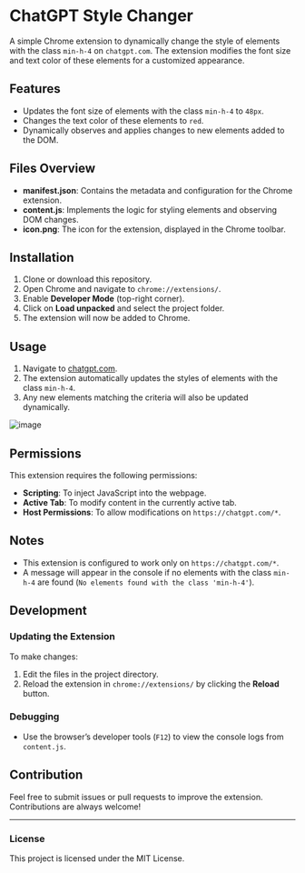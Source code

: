 # ChatGPT Style Changer

A simple Chrome extension to dynamically change the style of elements with the class `min-h-4` on `chatgpt.com`. The extension modifies the font size and text color of these elements for a customized appearance.

## Features

- Updates the font size of elements with the class `min-h-4` to `48px`.
- Changes the text color of these elements to `red`.
- Dynamically observes and applies changes to new elements added to the DOM.

## Files Overview

- **manifest.json**: Contains the metadata and configuration for the Chrome extension.
- **content.js**: Implements the logic for styling elements and observing DOM changes.
- **icon.png**: The icon for the extension, displayed in the Chrome toolbar.

## Installation

1. Clone or download this repository.
2. Open Chrome and navigate to `chrome://extensions/`.
3. Enable **Developer Mode** (top-right corner).
4. Click on **Load unpacked** and select the project folder.
5. The extension will now be added to Chrome.

## Usage

1. Navigate to [chatgpt.com](https://chatgpt.com/).
2. The extension automatically updates the styles of elements with the class `min-h-4`.
3. Any new elements matching the criteria will also be updated dynamically.
   
![image](https://github.com/user-attachments/assets/3763e040-90af-49f6-99ae-a6978a31d1bc)

## Permissions

This extension requires the following permissions:
- **Scripting**: To inject JavaScript into the webpage.
- **Active Tab**: To modify content in the currently active tab.
- **Host Permissions**: To allow modifications on `https://chatgpt.com/*`.

## Notes

- This extension is configured to work only on `https://chatgpt.com/*`.
- A message will appear in the console if no elements with the class `min-h-4` are found (`No elements found with the class 'min-h-4'`).

## Development

### Updating the Extension
To make changes:
1. Edit the files in the project directory.
2. Reload the extension in `chrome://extensions/` by clicking the **Reload** button.

### Debugging
- Use the browser’s developer tools (`F12`) to view the console logs from `content.js`.

## Contribution

Feel free to submit issues or pull requests to improve the extension. Contributions are always welcome!

---

### License

This project is licensed under the MIT License.

